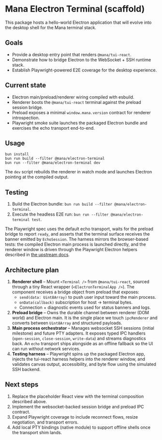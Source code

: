 # Mana Electron Terminal (scaffold)

This package hosts a hello-world Electron application that will evolve into the desktop shell for the Mana terminal stack.

## Goals
- Provide a desktop entry point that renders `@mana/tui-react`.
- Demonstrate how to bridge Electron to the WebSocket + SSH runtime stack.
- Establish Playwright-powered E2E coverage for the desktop experience.

## Current state
- Electron main/preload/renderer wiring compiled with esbuild.
- Renderer boots the `@mana/tui-react` terminal against the preload session bridge.
- Preload exposes a minimal `window.mana.version` contract for renderer introspection.
- Playwright smoke suite launches the packaged Electron bundle and exercises the echo transport end-to-end.

## Usage
```
bun install
bun run build --filter @mana/electron-terminal
bun run --filter @mana/electron-terminal dev
```
The `dev` script rebuilds the renderer in watch mode and launches Electron pointing at the compiled output.

## Testing
1. Build the Electron bundle: `bun run build --filter @mana/electron-terminal`.
2. Execute the headless E2E run: `bun run --filter @mana/electron-terminal test`.

The Playwright spec uses the default echo transport, waits for the preload bridge to report `ready`, and asserts that the terminal surface receives the banner emitted by `EchoSession`. The harness mirrors the browser-based tests: the compiled Electron main process is launched directly, and the renderer window is driven through the Playwright Electron helpers described in [the upstream docs](https://playwright.dev/docs/api/class-electron).

## Architecture plan
1. **Renderer shell** – Mount `<Terminal />` from `@mana/tui-react`, sourced through a tiny React wrapper (`<ElectronTerminalApp />`). The component receives a bridge object from preload that exposes:
   - `send(data: Uint8Array)` to push user input toward the main process.
   - `onData(callback)` subscription for host → terminal bytes.
   - Connection + diagnostic events used for status banners and logs.
2. **Preload bridge** – Owns the durable channel between renderer (DOM world) and Electron main. It is the single place we touch `ipcRenderer` and converts between `Uint8Array` and structured payloads.
3. **Main process orchestrator** – Manages websocket SSH sessions (initial milestone) and future PTY adapters. It exposes typed IPC handlers (`open-session`, `close-session`, `write-data`) and streams diagnostics back. An `echo` transport ships alongside as an offline fallback so the UI can run without network services.
4. **Testing harness** – Playwright spins up the packaged Electron app, injects the tui-react harness helpers into the renderer window, and validates canvas output, accessibility, and byte flow using the simulated SSH backend.

## Next steps
1. Replace the placeholder React view with the terminal composition described above.
2. Implement the websocket-backed session bridge and preload IPC contract.
3. Expand Playwright coverage to include reconnect flows, resize negotiation, and transport errors.
4. Add local PTY bindings (native module) to support offline shells once the transport shim lands.
